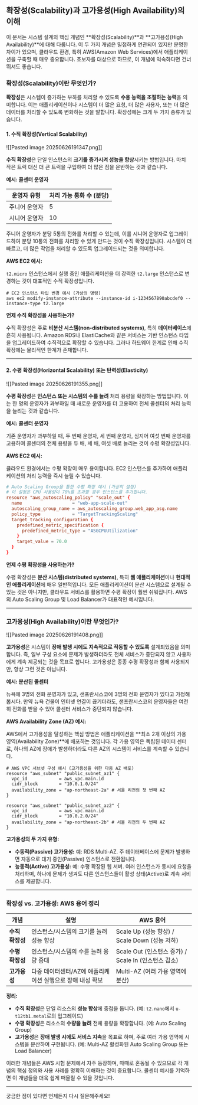 
## 확장성(Scalability)과 고가용성(High Availability)의 이해

이 문서는 시스템 설계의 핵심 개념인 **확장성(Scalability)**과 **고가용성(High Availability)**에 대해 다룹니다. 이 두 가지 개념은 밀접하게 연관되어 있지만 분명한 차이가 있으며, 클라우드 환경, 특히 AWS(Amazon Web Services)에서 애플리케이션을 구축할 때 매우 중요합니다. 초보자를 대상으로 하므로, 이 개념에 익숙하다면 건너뛰셔도 좋습니다.

### 확장성(Scalability)이란 무엇인가?

**확장성**은 시스템이 증가하는 부하를 처리할 수 있도록 **수용 능력을 조절하는 능력**을 의미합니다. 이는 애플리케이션이나 시스템이 더 많은 요청, 더 많은 사용자, 또는 더 많은 데이터를 처리할 수 있도록 변화하는 것을 말합니다. 확장성에는 크게 두 가지 종류가 있습니다.

#### 1. 수직 확장성(Vertical Scalability)

![[Pasted image 20250626191347.png]]

**수직 확장성**은 단일 인스턴스의 **크기를 증가시켜 성능을 향상**시키는 방법입니다. 마치 작은 트럭 대신 더 큰 트럭을 구입하여 더 많은 짐을 운반하는 것과 같습니다.

**예시: 콜센터 운영자**


| **운영자 유형** | **처리 가능 통화 수 (분당)** |
| ---------- | ------------------- |
| 주니어 운영자    | 5                   |
| 시니어 운영자    | 10                  |

주니어 운영자가 분당 5통의 전화를 처리할 수 있는데, 이를 시니어 운영자로 업그레이드하여 분당 10통의 전화를 처리할 수 있게 만드는 것이 수직 확장성입니다. 시스템이 더 빠르고, 더 많은 작업을 처리할 수 있도록 업그레이드되는 것을 의미합니다.

**AWS EC2 예시:**

`t2.micro` 인스턴스에서 실행 중인 애플리케이션을 더 강력한 `t2.large` 인스턴스로 변경하는 것이 대표적인 수직 확장성입니다.

```
# EC2 인스턴스 타입 변경 예시 (가상의 명령)
aws ec2 modify-instance-attribute --instance-id i-1234567890abcdef0 --instance-type t2.large
```

**언제 수직 확장성을 사용하는가?**

수직 확장성은 주로 **비분산 시스템(non-distributed systems)**, 특히 **데이터베이스**에 흔히 사용됩니다. Amazon RDS나 ElastiCache와 같은 서비스는 기반 인스턴스 타입을 업그레이드하여 수직적으로 확장할 수 있습니다. 그러나 하드웨어 한계로 인해 수직 확장에는 물리적인 한계가 존재합니다.

---

#### 2. 수평 확장성(Horizontal Scalability) 또는 탄력성(Elasticity)

![[Pasted image 20250626191355.png]]

**수평 확장성**은 **인스턴스 또는 시스템의 수를 늘려** 처리 용량을 확장하는 방법입니다. 이는 한 명의 운영자가 과부하일 때 새로운 운영자를 더 고용하여 전체 콜센터의 처리 능력을 늘리는 것과 같습니다.

**예시: 콜센터 운영자**

기존 운영자가 과부하일 때, 두 번째 운영자, 세 번째 운영자, 심지어 여섯 번째 운영자를 고용하여 콜센터의 전체 용량을 두 배, 세 배, 여섯 배로 늘리는 것이 수평 확장성입니다.

**AWS EC2 예시:**

클라우드 환경에서는 수평 확장이 매우 용이합니다. EC2 인스턴스를 추가하여 애플리케이션의 처리 능력을 즉시 늘릴 수 있습니다.

```toml
# Auto Scaling Group을 통한 수평 확장 예시 (가상의 설정)
# 이 설정은 CPU 사용량이 70%를 초과할 경우 인스턴스를 추가합니다.
resource "aws_autoscaling_policy" "scale_out" {
  name                   = "web-app-scale-out"
  autoscaling_group_name = aws_autoscaling_group.web_app_asg.name
  policy_type            = "TargetTrackingScaling"
  target_tracking_configuration {
    predefined_metric_specification {
      predefined_metric_type = "ASGCPUUtilization"
    }
    target_value = 70.0
  }
}
```

**언제 수평 확장성을 사용하는가?**

수평 확장성은 **분산 시스템(distributed systems)**, 특히 **웹 애플리케이션**이나 **현대적인 애플리케이션**에 매우 일반적입니다. 모든 애플리케이션이 분산 시스템으로 설계될 수 있는 것은 아니지만, 클라우드 서비스를 활용하면 수평 확장이 훨씬 쉬워집니다. AWS의 Auto Scaling Group 및 Load Balancer가 대표적인 예시입니다.

---

### 고가용성(High Availability)이란 무엇인가?

![[Pasted image 20250626191408.png]]

**고가용성**은 시스템이 **장애 발생 시에도 지속적으로 작동할 수 있도록** 설계되었음을 의미합니다. 즉, 일부 구성 요소에 문제가 발생하더라도 전체 서비스가 중단되지 않고 사용자에게 계속 제공되는 것을 목표로 합니다. 고가용성은 종종 수평 확장성과 함께 사용되지만, 항상 그런 것은 아닙니다.

**예시: 분산된 콜센터**

뉴욕에 3명의 전화 운영자가 있고, 샌프란시스코에 3명의 전화 운영자가 있다고 가정해 봅시다. 만약 뉴욕 건물이 인터넷 연결이 끊기더라도, 샌프란시스코의 운영자들은 여전히 전화를 받을 수 있어 콜센터 서비스가 중단되지 않습니다.

**AWS Availability Zone (AZ) 예시:**

AWS에서 고가용성을 달성하는 핵심 방법은 애플리케이션을 **최소 2개 이상의 가용 영역(Availability Zone)**에 배포하는 것입니다. 각 가용 영역은 독립된 데이터 센터로, 하나의 AZ에 장애가 발생하더라도 다른 AZ의 시스템이 서비스를 계속할 수 있습니다.

```
# AWS VPC 서브넷 구성 예시 (고가용성을 위한 다중 AZ 배포)
resource "aws_subnet" "public_subnet_az1" {
  vpc_id            = aws_vpc.main.id
  cidr_block        = "10.0.1.0/24"
  availability_zone = "ap-northeast-2a" # 서울 리전의 첫 번째 AZ
}

resource "aws_subnet" "public_subnet_az2" {
  vpc_id            = aws_vpc.main.id
  cidr_block        = "10.0.2.0/24"
  availability_zone = "ap-northeast-2b" # 서울 리전의 두 번째 AZ
}
```

**고가용성의 두 가지 유형:**

- **수동적(Passive) 고가용성:** 예: RDS Multi-AZ. 주 데이터베이스에 문제가 발생하면 자동으로 대기 중인(Passive) 인스턴스로 전환됩니다.
- **능동적(Active) 고가용성:** 예: 수평 확장된 웹 서버. 여러 인스턴스가 동시에 요청을 처리하며, 하나에 문제가 생겨도 다른 인스턴스들이 활성 상태(Active)로 계속 서비스를 제공합니다.

---

### 확장성 vs. 고가용성: AWS 용어 정리


| **개념**     | **설명**                            | **AWS 용어**                               |
| ---------- | --------------------------------- | ---------------------------------------- |
| **수직 확장성** | 인스턴스/시스템의 크기를 늘려 성능 향상            | Scale Up (성능 향상) / Scale Down (성능 저하)    |
| **수평 확장성** | 인스턴스/시스템의 수를 늘려 용량 증대             | Scale Out (인스턴스 증가) / Scale In (인스턴스 감소) |
| **고가용성**   | 다중 데이터센터/AZ에 애플리케이션 실행으로 장애 내성 확보 | Multi-AZ (여러 가용 영역에 분산)                  |

**정리:**

- **수직 확장성**은 단일 리소스의 **성능 향상**에 중점을 둡니다. (예: `t2.nano`에서 `u-t12tb1.metal`로의 업그레이드)
- **수평 확장성**은 리소스의 **수량을 늘려** 전체 용량을 확장합니다. (예: Auto Scaling Group)
- **고가용성**은 **장애 발생 시에도 서비스 지속**을 목표로 하며, 주로 여러 가용 영역에 시스템을 분산하여 구현됩니다. (예: Multi-AZ 활성화된 Auto Scaling Group 또는 Load Balancer)

이러한 개념들은 AWS 시험 문제에서 자주 등장하며, 때때로 혼동될 수 있으므로 각 개념의 핵심 정의와 사용 사례를 명확히 이해하는 것이 중요합니다. 콜센터 예시를 기억하면 이 개념들을 더욱 쉽게 떠올릴 수 있을 것입니다.

---

궁금한 점이 있다면 언제든지 다시 질문해주세요!